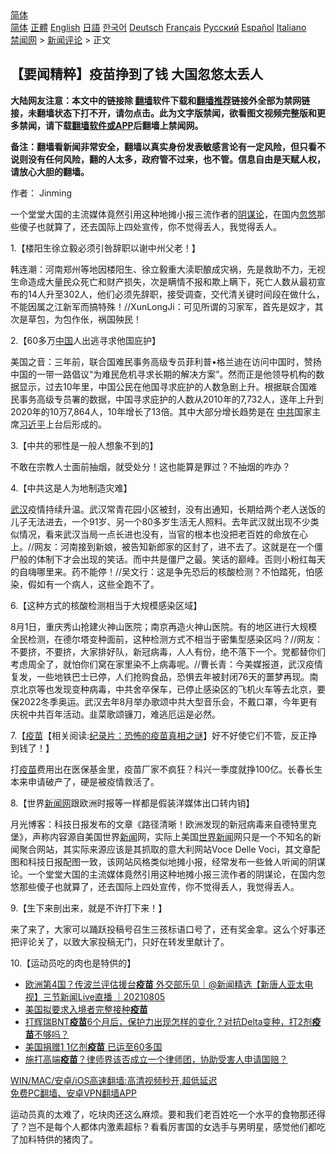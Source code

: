  <!-- 面包屑导航 --> <div class="breadcrumb"><!-- GTranslate: https://gtranslate.io/ -->  <div class="switcher notranslate">  <div class="selected">  <a href="#" onclick="return false;"> 简体</a>  </div>  <div class="option">  <a href="https://www.bannedbook.org" onclick="doGTranslate('zh-CN|zh-CN');jQuery('div.switcher div.selected a').html(jQuery(this).html());return false;" title="简体中文" class="nturl selected"> 简体</a>  <a href="https://www.bannedbook.org/zh-tw/" onclick="doGTranslate('zh-CN|zh-TW');jQuery('div.switcher div.selected a').html(jQuery(this).html());return false;" title="繁體中文" class="nturl"> 正體</a>  <a href="https://www.bannedbook.org/en/" onclick="doGTranslate('zh-CN|en');jQuery('div.switcher div.selected a').html(jQuery(this).html());return false;" title="English" class="nturl"> English</a>  <a href="https://www.bannedbook.org/ja/" onclick="doGTranslate('zh-CN|ja');jQuery('div.switcher div.selected a').html(jQuery(this).html());return false;" title="日本語" class="nturl"> 日語</a>  <a href="https://www.bannedbook.org/ko/" onclick="doGTranslate('zh-CN|ko');jQuery('div.switcher div.selected a').html(jQuery(this).html());return false;" title="한국어" class="nturl"> 한국어</a>  <a href="https://www.bannedbook.org/de/" onclick="doGTranslate('zh-CN|de');jQuery('div.switcher div.selected a').html(jQuery(this).html());return false;" title="Deutsch" class="nturl"> Deutsch</a>  <a href="https://www.bannedbook.org/fr/" onclick="doGTranslate('zh-CN|fr');jQuery('div.switcher div.selected a').html(jQuery(this).html());return false;" title="Français" class="nturl"> Français</a>  <a href="https://www.bannedbook.org/ru/" onclick="doGTranslate('zh-CN|ru');jQuery('div.switcher div.selected a').html(jQuery(this).html());return false;" title="Русский" class="nturl"> Русский</a>  <a href="https://www.bannedbook.org/es/" onclick="doGTranslate('zh-CN|es');jQuery('div.switcher div.selected a').html(jQuery(this).html());return false;" title="Español" class="nturl"> Español</a>  <a href="https://www.bannedbook.org/it/" onclick="doGTranslate('zh-CN|it');jQuery('div.switcher div.selected a').html(jQuery(this).html());return false;" title="Italiano" class="nturl"> Italiano</a>  </div>  </div>      <div class='breadcrumb-sub'><!-- Breadcrumb NavXT 6.3.0 --> <a href="https://www.bannedbook.org/" class="home">禁闻网</a> &gt; <a href="https://www.bannedbook.org/bnews/comments/" class="category">新闻评论</a> &gt; 正文</div></div><h2>【要闻精粹】疫苗挣到了钱 大国忽悠太丢人</h2> <p class="notice"><b>大陆网友注意：本文中的链接除 <a href="https://github.com/bannedbook/fanqiang" >翻墙</a>软件下载和<a href="https://github.com/killgcd/justmysocks/blob/master/README.md">翻墙推荐</a>链接外全部为禁网链接，未翻墙状态下打不开，请勿点击。此为文字版禁闻，欲看图文视频完整版和更多禁闻，请下载<a href="https://github.com/bannedbook/fanqiang">翻墙软件或APP</a>后翻墙上禁闻网。</p><p>备注：翻墙看新闻非常安全，翻墙以真实身份发表敏感言论有一定风险，但只看不说则没有任何风险，翻的人太多，政府管不过来，也不管。信息自由是天赋人权，请放心大胆的翻墙。</b></p>  <div class="entry"> <p>作者： Jinming</p> <p id="summary">一个堂堂大国的主流媒体竟然引用这种地摊小报三流作者的<a href="https://www.bannedbook.org/bnews/tag/%E9%98%B4%E8%B0%8B%E8%AE%BA/" class="st_tag internal_tag" rel="tag" title="标签 阴谋论 下的日志">阴谋论</a>，在国内<a href="https://www.bannedbook.org/bnews/tag/%E5%BF%BD%E6%82%A0/" class="st_tag internal_tag" rel="tag" title="标签 忽悠 下的日志">忽悠</a>那些傻子也就算了，还去国际上四处宣传，你不觉得丢人，我觉得丢人。</p> <p>1.【楼阳生徐立毅必须引咎辞职以谢中州父老！】</p> <p>韩连潮：河南郑州等地因楼阳生、徐立毅重大渎职酿成灾祸，先是救助不力，无视生命造成大量民众死亡和财产损失，次是瞒情不报和欺上瞒下，死亡人数从最初宣布的14人升至302人，他们必须先辞职，接受调查，交代清关键时间段在做什么，不能因属之江新军而搞特殊！//XunLongJi：可见所谓的习家军，首先是奴才，其次是草包，为包作伥，祸国殃民！</p> <p>2.【60多万<span class='wp_keywordlink_affiliate'><a href="https://www.bannedbook.org/" title="中国" target="_blank">中国</a></span>人出逃寻求他国庇护】</p>  <p>美国之音：三年前，联合国难民事务高级专员菲利普•格兰迪在访问中国时，赞扬中国的一带一路倡议“为难民危机寻求长期的解决方案”。然而正是他领导机构的数据显示，过去10年里，中国公民在他国寻求庇护的人数急剧上升。根据联合国难民事务高级专员署的数据，中国寻求庇护的人数从2010年的7,732人，逐年上升到2020年的10万7,864人，10年增长了13倍。其中大部分增长趋势是在 <a href="https://www.bannedbook.org/bnews/tag/%e4%b8%ad%e5%85%b1/" class="st_tag internal_tag" rel="tag" title="标签 中共 下的日志">中共</a>国家主席<a href="https://www.bannedbook.org/bnews/tag/%e4%b9%a0%e8%bf%91%e5%b9%b3/" class="st_tag internal_tag" rel="tag" title="标签 习近平 下的日志">习近平</a>上台后形成的。</p> <p>3.【中共的邪性是一般人想象不到的】</p> <p>不敢在宗教人士面前抽烟，就受处分！这也能算是罪过？不抽烟的咋办？</p> <p>4.【中共这是人为地制造灾难】</p> <p><a href="https://www.bannedbook.org/bnews/tag/%e6%ad%a6%e6%b1%89/" class="st_tag internal_tag" rel="tag" title="标签 武汉 下的日志">武汉</a>疫情持续升温。武汉常青花园小区被封，没有出通知，长期给两个老人送饭的儿子无法进去，一个91岁、另一个80多岁生活无人照料。去年武汉就出现不少类似情况，看来武汉当局一点长进也没有，当官的根本也没把老百姓的命放在心上。//网友：河南接到新娘，被告知新郎家的区封了，进不去了。这就是在一个僵尸般的体制下才会出现的笑话。而中共是僵尸之最。笑话的巅峰。否则小粉红每天的自嗨哪里来。药不能停！//吴文行：这是争先恐后的核酸检测？不怕踏死，怕感染，假如有一个病人，这些全跑不了。</p>  <p>6.【这种方式的核酸检测相当于大规模感染区域】</p> <p>8月1日，重庆秀山抢建火神山医院；南京再造火神山医院。有的地区进行大规模全民检测，在德尔塔变种面前，这种检测方式不相当于密集型感染区吗？//网友：不要挤，不要挤，大家排好队，新冠病毒，人人有份，绝不落下一个。党都替你们考虑周全了，就怕你们窝在家里染不上病毒呢。//曹长青：今美媒报道，武汉疫情复发，一些地铁巴士已停，人们抢购食品，恐惧去年被封闭76天的噩梦再现。南京北京等也发现变种病毒，中共舍卒保车，已停止感染区的飞机火车等去北京，要保2022冬季奥运。武汉去年8月举办歌颂中共大型音乐会，不戴口罩，今年更有庆祝中共百年活动。韭菜歌颂镰刀，难逃厄运是必然。</p> <p>7.【<span class='wp_keywordlink'><a href="https://www.bannedbook.org/bnews/tculture/20160630/551027.html" title="疫苗" target="_blank">疫苗</a></span>【相关阅读:<a href='https://www.bannedbook.org/bnews/topimagenews/20180408/925060.html' target='_blank'>纪录片：恐怖的疫苗真相之谜</a>】好不好使它们不管，反正挣到钱了！】</p> <p>打<a href="https://www.bannedbook.org/bnews/tag/%e7%96%ab%e8%8b%97/" class="st_tag internal_tag" rel="tag" title="标签 疫苗 下的日志">疫苗</a>费用出在医保基金里，疫苗厂家不疯狂？科兴一季度就挣100亿。长春长生本来申请破产了，硬是被疫情救活了。</p> <p>8.【世界<span class='wp_keywordlink_affiliate'><a href="https://www.bannedbook.org/" title="新闻网">新闻网</a></span>跟欧洲时报等一样都是假装洋媒体出口转内销】</p>  <p>月光博客：科技日报发布的文章《路径清晰！欧洲发现的新冠病毒来自德特里克堡》，声称内容源自美国世界<span class='wp_keywordlink_affiliate'><a href="https://www.bannedbook.org/" title="新闻">新闻</a></span>网，实际上美国<a href="https://www.bannedbook.org/bnews/tag/%e4%b8%96%e7%95%8c%e6%96%b0%e9%97%bb/" class="st_tag internal_tag" rel="tag" title="标签 世界新闻 下的日志">世界新闻</a>网只是一个不知名的新闻聚合网站，其实际来源应该是其抓取的意大利网站Voce Delle Voci，其文章配图和科技日报配图一致，该网站风格类似地摊小报，经常发布一些耸人听闻的阴谋论。一个堂堂大国的主流媒体竟然引用这种地摊小报三流作者的阴谋论，在国内忽悠那些傻子也就算了，还去国际上四处宣传，你不觉得丢人，我觉得丢人。</p> <p>9.【生下来剖出来，就是不许打下来！】</p> <p>来了来了，大家可以踊跃投稿号召生三孩标语口号了，还有奖金拿。这么个好事还把评论关了，以致大家投稿无门，只好在转发里献计了。</p> <p>10.【运动员吃的肉也是特供的】</p> <ul class='op-related-articles' title='相关阅读'> <li><a href='https://www.bannedbook.org/bnews/bannedvideo/20210805/1600633.html' target='_blank'>欧洲第4国？传波兰评估援台<b>疫苗</b> 外交部乐见｜@新闻精选【新唐人亚太电视】三节新闻Live直播 ｜20210805</a></li> <li><a href='https://www.bannedbook.org/bnews/cnnews/20210805/1600590.html' target='_blank'>美国拟要求入境者完整接种<b>疫苗</b></a></li> <li><a href='https://www.bannedbook.org/bnews/bannedvideo/20210805/1600558.html' target='_blank'>打辉瑞BNT<b>疫苗</b>6个月后，保护力出现怎样的变化？对抗Delta变种，打2剂<b>疫苗</b>不够吗？</a></li> <li><a href='https://www.bannedbook.org/bnews/taiwannews/20210805/1600548.html' target='_blank'>美国捐赠1 1亿剂<b>疫苗</b> 已运至60多国</a></li> <li><a href='https://www.bannedbook.org/bnews/taiwannews/20210805/1600544.html' target='_blank'>施打高端<b>疫苗</b>？律师界该否成立一个律师团，协助受害人申请国赔？</a></li> </ul> <p class="texttj"> <a href="https://github.com/bannedbook/fanqiang/wiki/V2ray%E6%9C%BA%E5%9C%BA" target="_blank">WIN/MAC/安卓/iOS高速翻墙:高清视频秒开,超低延迟</a><br/> <a href="https://github.com/bannedbook/fanqiang/wiki/%E7%A6%81%E9%97%BB%E7%BD%91%E5%AE%89%E5%8D%93%E7%BF%BB%E5%A2%99%E6%96%B0%E9%97%BBAPP" target="_blank">免费PC翻墙、安卓VPN翻墙APP</a></p> <p>运动员真的太难了，吃块肉还这么麻烦。要和我们老百姓吃一个水平的食物那还得了？岂不是每个人都体内激素超标？看看厉害国的女选手与男明星，感觉他们都吃了加料特供的猪肉了。</p><a name='sharetosocial'></a>  <div style="margin-bottom:5px;padding-bottom:5px;clear:both"> <div id="archive-pix-1" class="banner-ads"> <!-- AuctionX Display platform tag START --> <div id="26318x728x90x621x_ADSLOT2" clicktrack="%%CLICK_URL_ESC%%"></div> <!-- AuctionX Display platform tag END --> </div> <div id="archive-pix-2" class="banner-ads"> <!-- AuctionX Display platform tag START --> <div id="26315x300x250x621x_ADSLOT2" clicktrack="%%CLICK_URL_ESC%%"></div> <!-- AuctionX Display platform tag END --> </div> </div>  <div id="archive-pix-1" class="banner-ads"> <!-- AuctionX Display platform tag START --> <div id="26318x728x90x621x_ADSLOT3" clicktrack="%%CLICK_URL_ESC%%"></div> <!-- AuctionX Display platform tag END --> </div> </div><!--END ENTRY--> 